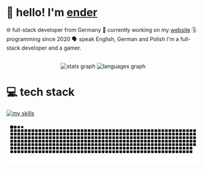 # 👋 hello! I'm [ender](https://github.com/tookender)
🌐 full-stack developer from Germany
🧩 currently working on my [website](https://korino.dev)
🗓️ programming since 2020
🗣️ speak English, German and Polish
I'm a full-stack developer and a gamer.

<br>
<div align="center">
  <img src="https://github-readme-stats.vercel.app/api?username=tookender&hide_title=false&hide_rank=false&show_icons=true&include_all_commits=true&count_private=true&disable_animations=false&theme=tokyonight&locale=en&hide_border=true" height="150" alt="stats graph"  />
  <img src="https://github-readme-stats.vercel.app/api/top-langs?username=tookender&locale=en&hide_title=false&layout=compact&card_width=320&langs_count=5&theme=tokyonight&hide_border=true" height="150" alt="languages graph"  />
</div>

# 💻 tech stack
[![my skills](https://skillicons.dev/icons?i=bash,cloudflare,css,discord,docker,flask,git,github,html,java,js,linux,md,nextjs,nodejs,py,react,ts,vscode,tailwind)](https://skillicons.dev)

<picture>
  <source media="(prefers-color-scheme: dark)" srcset="https://raw.githubusercontent.com/tookender/tookender/output/github-snake-dark.svg" />
  <source media="(prefers-color-scheme: light)" srcset="https://raw.githubusercontent.com/tookender/tookender/output/github-snake.svg" />
  <img alt="github-snake" src="https://raw.githubusercontent.com/tookender/tookender/output/github-snake.svg" />
</picture>
